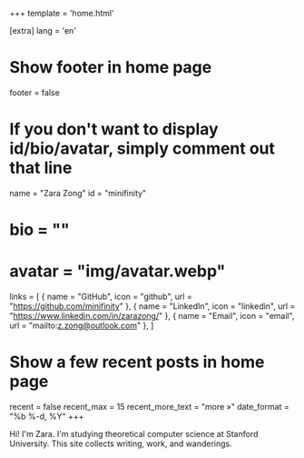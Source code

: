 +++
template = 'home.html'

[extra]
lang = 'en'

# Show footer in home page
footer = false

# If you don't want to display id/bio/avatar, simply comment out that line
name = "Zara Zong"
id = "minifinity"
# bio = ""
# avatar = "img/avatar.webp"
links = [
    { name = "GitHub", icon = "github", url = "https://github.com/minifinity" },
    { name = "LinkedIn", icon = "linkedin", url = "https://www.linkedin.com/in/zarazong/" },
    { name = "Email", icon = "email", url = "mailto:z.zong@outlook.com" },
]

# Show a few recent posts in home page
recent = false
recent_max = 15
recent_more_text = "more »"
date_format = "%b %-d, %Y"
+++

Hi! I'm Zara. I'm studying theoretical computer science at Stanford University. This site collects writing, work, and wanderings.